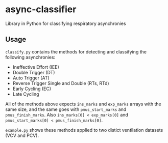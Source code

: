 # async-classifier
Library in Python for classifying respiratory asynchronies

## Usage

`classify.py` contains the methods for detecting and classifying the following asynchronies:

- Ineffective Effort (IEE)
- Double Trigger (DT)
- Auto Trigger (AT)
- Reverse Trigger Single and Double (RTs, RTd)
- Early Cycling (EC)
- Late Cycling

All of the methods above expects `ins_marks` and `exp_marks` arrays with the same size, and the same goes with `pmus_start_marks` and `pmus_finish_marks`.
Also `ins_marks[0] < exp_marks[0]` and `pmus_start_marks[0] < pmus_finish_marks[0]`.

`example.py` shows these methods applied to two distict ventilation datasets (VCV and PCV).

